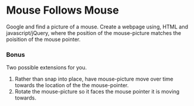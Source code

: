 # Mouse Follows Mouse
Google and find a picture of a mouse. Create a webpage using, HTML and javascript/jQuery, where the position of the mouse-picture matches the poisition of the mouse pointer.

### Bonus
Two possible extensions for you.
1. Rather than snap into place, have mouse-picture move over time towards the location of the the mouse-pointer.
2. Rotate the mouse-picture so it faces the mouse pointer it is moving towards.
